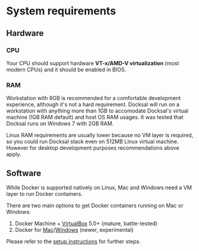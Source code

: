 # System requirements

## Hardware

### CPU

Your CPU should support hardware **VT-x/AMD-V virtualization** (most modern CPUs) and it should be enabled in BIOS.

### RAM

Workstation with 8GB is recommended for a comfortable development experience, although it's not a hard requirement. Docksal will run on a workstation with anything more than 1GB to accomodate Docksal's virtual machine (!GB RAM default) and host OS RAM usages. It was tested that Docksal runs on Windows 7 with 2GB RAM.

Linux RAM requirements are usually lower because no VM layer is required, so you could run Docksal stack even on 512MB Linux virtual machine. However for desktop development purposes recommendations above apply.

## Software

While Docker is supported natively on Linux, Mac and Windows need a VM layer to run Docker containers.

There are two main options to get Docker containers running on Mac or Windows:

1) Docker Machine + [VirtualBox](https://www.virtualbox.org) 5.0+ (mature, battle-tested)  
2) Docker for [Mac](https://docs.docker.com/docker-for-mac)/[Windows](https://docs.docker.com/docker-for-windows) (newer, experimental)

Please refer to the [setup instructions](env-setup.md#setup) for further steps.
